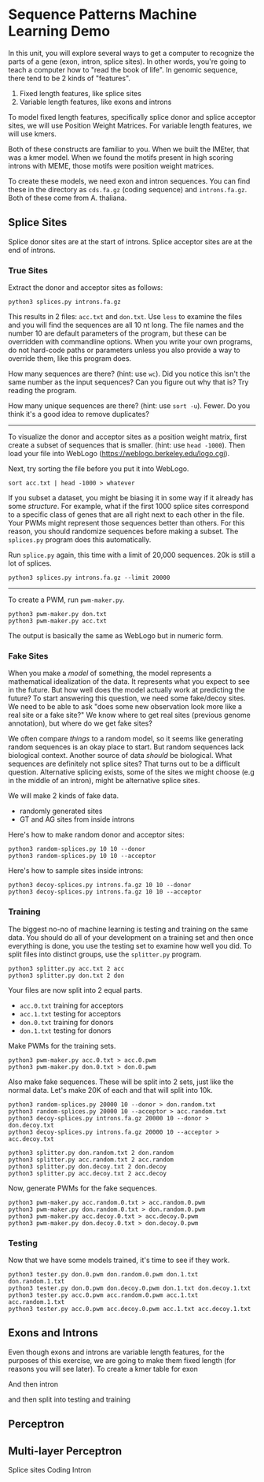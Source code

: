 Sequence Patterns Machine Learning Demo
=======================================

In this unit, you will explore several ways to get a computer to recognize the
parts of a gene (exon, intron, splice sites). In other words, you're going to
teach a computer how to "read the book of life". In genomic sequence, there
tend to be 2 kinds of "features".

1. Fixed length features, like splice sites
2. Variable length features, like exons and introns

To model fixed length features, specifically splice donor and splice acceptor
sites, we will use Position Weight Matrices. For variable length features, we
will use kmers.

Both of these constructs are familiar to you. When we built the IMEter, that
was a kmer model. When we found the motifs present in high scoring introns with
MEME, those motifs were position weight matrices.

To create these models, we need exon and intron sequences. You can find these
in the directory as `cds.fa.gz` (coding sequence) and `introns.fa.gz`. Both of
these come from A. thaliana.

## Splice Sites ##

Splice donor sites are at the start of introns. Splice acceptor sites are at
the end of introns.

### True Sites

Extract the donor and acceptor sites as follows:

```
python3 splices.py introns.fa.gz
```

This results in 2 files: `acc.txt` and `don.txt`. Use `less` to examine the
files and you will find the sequences are all 10 nt long. The file names and
the number 10 are default parameters of the program, but these can be
overridden with commandline options. When you write your own programs, do not
hard-code paths or parameters unless you also provide a way to override them,
like this program does.

How many sequences are there? (hint: use `wc`). Did you notice this isn't the
same number as the input sequences? Can you figure out why that is? Try reading
the program.

How many unique sequences are there? (hint: use `sort -u`). Fewer. Do you think
it's a good idea to remove duplicates?

-----

To visualize the donor and acceptor sites as a position weight matrix, first
create a subset of sequences that is smaller. (hint: use `head -1000`). Then
load your file into WebLogo (https://weblogo.berkeley.edu/logo.cgi).

Next, try sorting the file before you put it into WebLogo.

```
sort acc.txt | head -1000 > whatever
```

If you subset a dataset, you might be biasing it in some way if it already has
some _structure_. For example, what if the first 1000 splice sites correspond
to a specific class of genes that are all right next to each other in the file.
Your PWMs might represent those sequences better than others. For this reason,
you should randomize sequences before making a subset. The `splices.py` program
does this automatically.

Run `splice.py` again, this time with a limit of 20,000 sequences. 20k is still
a lot of splices.

```
python3 splices.py introns.fa.gz --limit 20000
```

-----

To create a PWM, run `pwm-maker.py`.

```
python3 pwm-maker.py don.txt
python3 pwm-maker.py acc.txt
```

The output is basically the same as WebLogo but in numeric form.

### Fake Sites

When you make a _model_ of something, the model represents a mathematical
idealization of the data. It represents what you expect to see in the future.
But how well does the model actually work at predicting the future? To start
answering this question, we need some fake/decoy sites. We need to be able to
ask "does some new observation look more like a real site or a fake site?" We
know where to get real sites (previous genome annotation), but where do we get
fake sites?

We often compare _things_ to a random model, so it seems like generating random
sequences is an okay place to start. But random sequences lack biological
context. Another source of data _should_ be biological. What sequences are
definitely not splice sites? That turns out to be a difficult question.
Alternative splicing exists, some of the sites we might choose (e.g in the
middle of an intron), might be alternative splice sites.

We will make 2 kinds of fake data.

- randomly generated sites
- GT and AG sites from inside introns

Here's how to make random donor and acceptor sites:

```
python3 random-splices.py 10 10 --donor
python3 random-splices.py 10 10 --acceptor
```

Here's how to sample sites inside introns:

```
python3 decoy-splices.py introns.fa.gz 10 10 --donor
python3 decoy-splices.py introns.fa.gz 10 10 --acceptor
```

### Training

The biggest no-no of machine learning is testing and training on the same data.
You should do all of your development on a training set and then once
everything is done, you use the testing set to examine how well you did. To
split files into distinct groups, use the `splitter.py` program.

```
python3 splitter.py acc.txt 2 acc
python3 splitter.py don.txt 2 don
```

Your files are now split into 2 equal parts.

- `acc.0.txt` training for acceptors
- `acc.1.txt` testing for acceptors
- `don.0.txt` training for donors
- `don.1.txt` testing for donors

Make PWMs for the training sets.

```
python3 pwm-maker.py acc.0.txt > acc.0.pwm
python3 pwm-maker.py don.0.txt > don.0.pwm
```

Also make fake sequences.  These will be split into 2 sets, just like the
normal data. Let's make 20K of each and that will split into 10k.

```
python3 random-splices.py 20000 10 --donor > don.random.txt
python3 random-splices.py 20000 10 --acceptor > acc.random.txt
python3 decoy-splices.py introns.fa.gz 20000 10 --donor > don.decoy.txt
python3 decoy-splices.py introns.fa.gz 20000 10 --acceptor > acc.decoy.txt

python3 splitter.py don.random.txt 2 don.random
python3 splitter.py acc.random.txt 2 acc.random
python3 splitter.py don.decoy.txt 2 don.decoy
python3 splitter.py acc.decoy.txt 2 acc.decoy
```

Now, generate PWMs for the fake sequences.

```
python3 pwm-maker.py acc.random.0.txt > acc.random.0.pwm
python3 pwm-maker.py don.random.0.txt > don.random.0.pwm
python3 pwm-maker.py acc.decoy.0.txt > acc.decoy.0.pwm
python3 pwm-maker.py don.decoy.0.txt > don.decoy.0.pwm
```

### Testing

Now that we have some models trained, it's time to see if they work.

```
python3 tester.py don.0.pwm don.random.0.pwm don.1.txt don.random.1.txt
python3 tester.py don.0.pwm don.decoy.0.pwm don.1.txt don.decoy.1.txt
python3 tester.py acc.0.pwm acc.random.0.pwm acc.1.txt acc.random.1.txt
python3 tester.py acc.0.pwm acc.decoy.0.pwm acc.1.txt acc.decoy.1.txt
```




## Exons and Introns ##

Even though exons and introns are variable length features, for the purposes of
this exercise, we are going to make them fixed length (for reasons you will see
later). To create a kmer table for exon

And then intron

and then split into testing and training





## Perceptron ##

## Multi-layer Perceptron ##



Splice sites
Coding
Intron
